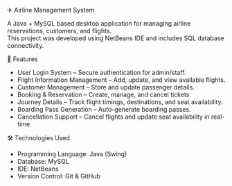 ✈ Airline Management System

A Java + MySQL based desktop application for managing airline reservations, customers, and flights.  
This project was developed using NetBeans IDE and includes SQL database connectivity.

🚀 Features
- User Login System – Secure authentication for admin/staff.
- Flight Information Management – Add, update, and view available flights.
- Customer Management – Store and update passenger details.
- Booking & Reservation – Create, manage, and cancel tickets.
- Journey Details – Track flight timings, destinations, and seat availability.
- Boarding Pass Generation – Auto-generate boarding passes.
- Cancellation Support – Cancel flights and update seat availability in real-time.

🛠 Technologies Used
- Programming Language: Java (Swing)
- Database: MySQL
- IDE: NetBeans
- Version Control: Git & GitHub
